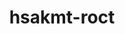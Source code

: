---
title: "hsakmt-roct"
layout: cache
categories: [package, develop-2025-04-20]
meta: {"compilers": ["gcc@11.4.0", "gcc@13.2.0"], "num_specs": 3, "num_specs_by_stack": {"hep": 1, "ml-linux-x86_64-rocm": 2, "root": 3}, "oss": ["ubuntu22.04", "ubuntu24.04"], "platforms": ["linux"], "stacks": ["hep", "ml-linux-x86_64-rocm", "root"], "targets": ["x86_64_v3"], "versions": ["5.7.1", "6.1.2"]}
spec_details: [{"compiler": "gcc@13.2.0", "hash": "2pyeokoq5w2ytlm7ybto5v6vhhbedr52", "os": "ubuntu24.04", "platform": "linux", "size": "-", "stacks": ["ml-linux-x86_64-rocm", "root"], "target": "x86_64_v3", "variants": ["~asan", "build_system=cmake", "build_type=Release", "generator=make", "~ipo", "+shared"], "versions": ["6.1.2"]}, {"compiler": "gcc@11.4.0", "hash": "42drb7n5oa5yxrvtovs3pkm4s6u3u2aw", "os": "ubuntu22.04", "platform": "linux", "size": "-", "stacks": ["hep", "root"], "target": "x86_64_v3", "variants": ["~asan", "build_system=cmake", "build_type=Release", "generator=make", "~ipo", "+shared"], "versions": ["5.7.1"]}, {"compiler": "gcc@13.2.0", "hash": "ov3gvvcybflyosuxqq2mkc4iwmt4vurb", "os": "ubuntu24.04", "platform": "linux", "size": "-", "stacks": ["ml-linux-x86_64-rocm", "root"], "target": "x86_64_v3", "variants": ["~asan", "build_system=cmake", "build_type=Release", "generator=make", "~ipo", "+shared"], "versions": ["6.1.2"]}]
---